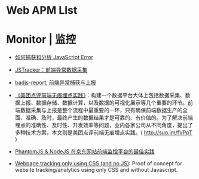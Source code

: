 # Web APM LIst

# Monitor | 监控

- [如何捕获和分析 JavaScript Error](http://www.cnblogs.com/cathsfz/p/how-to-capture-and-analyze-javascript-error.html)

- [JSTracker：前端异常数据采集](http://taobaofed.org/blog/2015/10/28/jstracker-how-to-collect-data/)

- [badjs-report, 前端异常捕获与上报](https://github.com/BetterJS/badjs-report)

- [《美团点评前端无痕埋点实践》](http://tech.meituan.com/mt-mobile-analytics-practice.html)：构建一个数据平台大体上包括数据采集、数据上报、数据存储、数据计算，以及数据的可视化展示等几个重要的环节。前端数据采集与上报是整个流程中最重要的一环，只有确保前端数据生产的全面、准确、及时，最终产生的数据结果才是可靠的、有价值的。为了解决前端埋点的准确性、及时性、开发效率等问题，业内各家公司从不同角度，提出了多种技术方案，本文则是美团点评前端无痕埋点实践。( http://suo.im/fVPpT )

- [PhantomJS & NodeJS 在京东网站前端监控平台的最佳实践](https://zhuanlan.zhihu.com/p/22271290)

- [Webpage tracking only using CSS (and no JS)](https://github.com/jbtronics/CrookedStyleSheets): Proof of concept for website tracking/analytics using only CSS and without Javascript.
